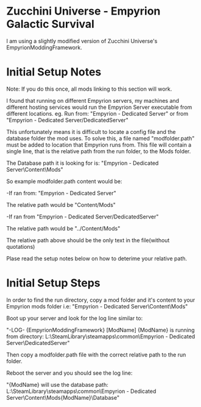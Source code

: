 # Zucchini Universe - Empyrion Galactic Survival

I am using a slightly modified version of Zucchini Universe's EmpyrionModdingFramework.

# Initial Setup Notes
Note: If you do this once, all mods linking to this section will work.

I found that running on different Empyrion servers, my machines and different hosting services would run the Empyrion Server executable from different locations. eg. Run from: "Empyrion - Dedicated Server" or from "Empyrion - Dedicated Server/DedicatedServer"

This unfortunately means it is difficult to locate a config file and the database folder the mod uses. To solve this, a file named "modfolder.path" must be added to location that Empyrion runs from. This file will contain a single line, that is the relative path from the run folder, to the Mods folder.

The Database path it is looking for is: "Empyrion - Dedicated Server\Content\Mods" 

So example modfolder.path content would be:

-If ran from: "Empyrion - Dedicated Server"

The relative path would be "Content/Mods"

-If ran from "Empyrion - Dedicated Server/DedicatedServer"

The relative path would be "../Content/Mods"

The relative path above should be the only text in the file(without quotations)

Plase read the setup notes below on how to deterime your relative path.

# Initial Setup Steps
In order to find the run directory, copy a mod folder and it's content to your Empyrion mods folder i.e: "Empyrion - Dedicated Server\Content\Mods"

Boot up your server and look for the log line similar to: 

"-LOG- {EmpyrionModdingFramework} [ModName] {ModName} is running from directory: L:\SteamLibrary\steamapps\common\Empyrion - Dedicated Server\DedicatedServer"

Then copy a modfolder.path file with the correct relative path to the run folder.

Reboot the server and you should see the log line:

"{ModName} will use the database path: L:\SteamLibrary\steamapps\common\Empyrion - Dedicated Server\Content\Mods\{ModName}\Database"
